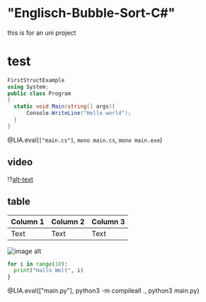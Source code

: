 # "Englisch-Bubble-Sort-C#"

this is for an uni project
<!--
import: https://github.com/liascript/CodeRunner
dark:     true
mode: Presentation
-->

# test

```csharp        
FirstStructExample
using System;
public class Program
{
  static void Main(string[] args){
      Console.WriteLine("Hello world");
  }
}
```
@LIA.eval(`["main.cs"]`, `mono main.cs`, `mono main.exe`)



## video

!?[alt-text](https://www.youtube.com/watch?v=dQw4w9WgXcQ)

## table

| Column 1 | Column 2 | Column 3 |
| -------- | -------- | -------- |
| Text     | Text     | Text     |


![image alt](https://tu-freiberg.de/sites/default/files/imagecache/Bereichsgrafik/media/universitaet-4796/bildergalerien/banner_universitaet.jpg)

```Python
for i in range(10):
  print("Hallo Welt", i)
}
```
@LIA.eval(["main.py"], python3 -m compileall ., python3 main.py)
